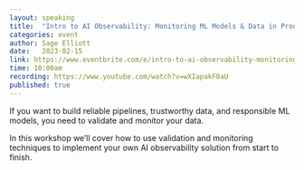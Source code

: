 ```yaml
---
layout: speaking
title:  "Intro to AI Observability: Monitoring ML Models & Data in Production - Workshop"
categories: event
author: Sage Elliott
date:   2023-02-15
link: https://www.eventbrite.com/e/intro-to-ai-observability-monitoring-ml-models-data-in-production-tickets-529668220907
time: 10:00am
recording: https://www.youtube.com/watch?v=wXIapakF0aU
published: true
---
```


If you want to build reliable pipelines, trustworthy data, and responsible ML models, you need to validate and monitor your data.

In this workshop we’ll cover how to use validation and monitoring techniques to implement your own AI observability solution from start to finish.

